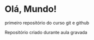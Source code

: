 # Olá, Mundo!
 primeiro repositório do curso git e github

 Repositório criado durante aula gravada
 
